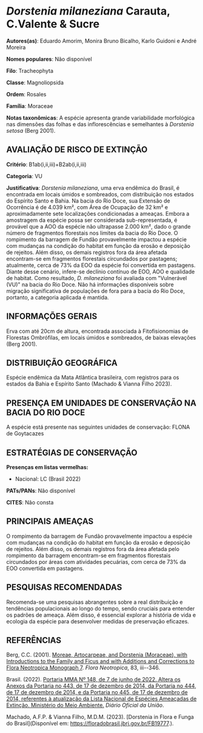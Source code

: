 # *Dorstenia milaneziana* Carauta, C.Valente & Sucre

**Autores(as)**: Eduardo Amorim, Monira Bruno Bicalho, Karlo Guidoni e André Moreira

**Nomes populares**: Não disponível

**Filo**: Tracheophyta

**Classe**: Magnoliopsida

**Ordem**: Rosales

**Família**: Moraceae

**Notas taxonômicas**: A espécie apresenta grande variabilidade morfológica nas dimensões das folhas e das inflorescências e semelhantes à *Dorstenia setosa* (Berg 2001).

## AVALIAÇÃO DE RISCO DE EXTINÇÃO

**Critério**: B1ab(i,ii,iii)+B2ab(i,ii,iii)

**Categoria**: VU

**Justificativa**: *Dorstenia milaneziana*, uma erva endêmica do Brasil, é encontrada em locais úmidos e sombreados, com distribuição nos estados do Espírito Santo e Bahia. Na bacia do Rio Doce, sua Extensão de Ocorrência é de 4.039 km², com Área de Ocupação de 32 km² e aproximadamente sete localizações condicionadas a ameaças. Embora a amostragem da espécie possa ser considerada sub-representada, é provável que a AOO da espécie não ultrapasse 2.000 km², dado o grande número de fragmentos florestais nos limites da bacia do Rio Doce. O rompimento da barragem de Fundão provavelmente impactou a espécie com mudanças na condição do habitat em função da erosão e deposição de rejeitos. Além disso, os demais registros fora da área afetada encontram-se em fragmentos florestais circundados por pastagens; atualmente, cerca de 73% da EOO da espécie foi convertida em pastagens. Diante desse cenário, infere-se declínio contínuo de EOO, AOO e qualidade de
habitat. Como resultado, *D. milaneziana* foi avaliada com "Vulnerável (VU)" na bacia do Rio Doce. Não há informações disponíveis sobre migração significativa de populações de fora para a bacia do Rio Doce, portanto, a categoria aplicada é mantida.

## INFORMAÇÕES GERAIS

Erva com até 20cm de altura, encontrada associada à Fitofisionomias de Florestas Ombrófilas, em locais úmidos e sombreados, de baixas elevações (Berg 2001).

## DISTRIBUIÇÃO GEOGRÁFICA

Espécie endêmica da Mata Atlântica brasileira, com registros para os estados da Bahia e Espírito Santo (Machado & Vianna Filho 2023).

## PRESENÇA EM UNIDADES DE CONSERVAÇÃO NA BACIA DO RIO DOCE

A espécie está presente nas seguintes unidades de conservação: FLONA de Goytacazes

## ESTRATÉGIAS DE CONSERVAÇÃO

**Presenças em listas vermelhas:**

-   Nacional: LC (Brasil 2022)

**PATs/PANs**: Não disponível

**CITES**: Não consta

## PRINCIPAIS AMEAÇAS

O rompimento da barragem de Fundão provavelmente impactou a espécie com mudanças na condição do habitat em função da erosão e deposição de rejeitos. Além disso, os demais registros fora da área afetada pelo rompimento da barragem encontram-se em fragmentos florestais circundados por áreas com atividades pecuárias, com cerca de 73% da EOO convertida em pastagens.

## PESQUISAS RECOMENDADAS

Recomenda-se uma pesquisas abrangentes sobre a real distribuição e tendências populacionais ao longo do tempo, sendo cruciais para entender os padrões de ameaça. Além disso, é essencial explorar a história de vida e ecologia da espécie para desenvolver medidas de preservação eficazes.

## REFERÊNCIAS

Berg, C.C. (2001). [Moreae, Artocarpeae, and Dorstenia (Moraceae), with Introductions to the Family and Ficus and with Additions and Corrections to Flora Neotropica Monograph 7](http://www.jstor.org/stable/4393905).  *Flora Neotropica*, 83, iii--346.

Brasil. (2022). [Portaria MMA Nº 148, de 7 de junho de 2022. Altera os Anexos da Portaria no 443, de 17 de dezembro de 2014, da Portaria no 444, de 17 de dezembro de 2014, e da Portaria no 445, de 17 de dezembro de 2014, referentes à atualização da Lista Nacional de Espécies Ameaçadas de Extinção. Ministério do Meio Ambiente.](https://in.gov.br/en/web/dou/-/portaria-mma-n-148-de-7-de-junho-de-2022-406272733) *Diário Oficial da União*.

Machado, A.F.P. & Vianna Filho, M.D.M. (2023). [Dorstenia in Flora e Funga do Brasil](Disponível em: <https://floradobrasil.jbrj.gov.br/FB19777>.).
